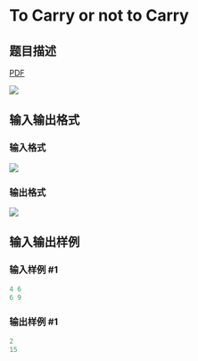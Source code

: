 # To Carry or not to Carry

## 题目描述

[problemUrl]: https://uva.onlinejudge.org/index.php?option=com_onlinejudge&Itemid=8&category=16&page=show_problem&problem=1410

[PDF](https://uva.onlinejudge.org/external/104/p10469.pdf)

![](https://cdn.luogu.com.cn/upload/vjudge_pic/UVA10469/b363aba741cb439a21fde27f2a5b54bdfb724934.png)

## 输入输出格式

### 输入格式

![](https://cdn.luogu.com.cn/upload/vjudge_pic/UVA10469/bd8b80691d8099d7615ab5c5fde63c54e82464bb.png)

### 输出格式

![](https://cdn.luogu.com.cn/upload/vjudge_pic/UVA10469/7dda7d89d414eb57073dcada22eb627254e62753.png)

## 输入输出样例

### 输入样例 #1

```cpp
4 6
6 9
```


### 输出样例 #1

```cpp
2
15
```


